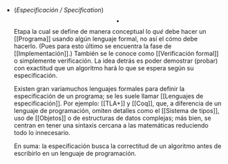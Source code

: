 - (_Especificación / Specification_) $$\bullet$$ Etapa la cual se define de manera conceptual lo _qué_ debe hacer un [[Programa]] usando algún lenguaje formal, no así el cómo debe hacerlo. (Pues para esto último se encuentra la fase de [[Implementación]].) También se le conoce como [[Verificación formal]] o simplemente verificación. La idea detrás es poder demostrar (probar) con exactitud que un algoritmo hará lo que se espera según su especificación.
  
  Existen gran variamuchos lenguajes formales para definir la especificación de un programa; se les suele llamar [[Lenguajes de especificación]]. Por ejemplo: [[TLA+]] y [[Coq]], que, a diferencia de un lenguaje de programación, omiten detalles como el [[Sistema de tipos]], uso de [[Objetos]] o de estructuras de datos complejas; más bien, se centran en tener una sintaxis cercana a las matemáticas reduciendo todo lo innecesario. 
  
  En suma: la especificación busca la correctitud de un algoritmo antes de escribirlo en un lenguaje de programación.